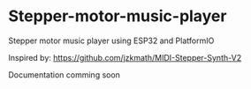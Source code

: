# Stepper-motor-music-player
Stepper motor music player using ESP32 and PlatformIO


Inspired by: https://github.com/jzkmath/MIDI-Stepper-Synth-V2


Documentation comming soon
